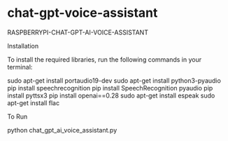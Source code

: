 # chat-gpt-voice-assistant
RASPBERRYPI-CHAT-GPT-AI-VOICE-ASSISTANT

Installation

To install the required libraries, run the following commands in your terminal:

sudo apt-get install portaudio19-dev
sudo apt-get install python3-pyaudio
pip install speechrecognition
pip install SpeechRecognition pyaudio
pip install pyttsx3
pip install openai==0.28
sudo apt-get install espeak
sudo apt-get install flac

To Run

python chat_gpt_ai_voice_assistant.py
